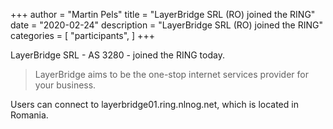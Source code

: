 +++
author = "Martin Pels"
title = "LayerBridge SRL (RO) joined the RING"
date = "2020-02-24"
description = "LayerBridge SRL (RO) joined the RING"
categories = [
    "participants",
]
+++

LayerBridge SRL - AS 3280 - joined the RING today.

> LayerBridge aims to be the one-stop internet services provider for your business.

Users can connect to layerbridge01.ring.nlnog.net, which is located in Romania.


